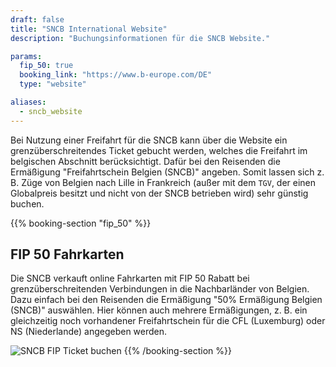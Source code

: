 ```yaml
---
draft: false
title: "SNCB International Website"
description: "Buchungsinformationen für die SNCB Website."

params:
  fip_50: true
  booking_link: "https://www.b-europe.com/DE"
  type: "website"

aliases:
  - sncb_website
---
```


Bei Nutzung einer Freifahrt für die SNCB kann über die Website ein grenzüberschreitendes Ticket gebucht werden, welches die Freifahrt im belgischen Abschnitt berücksichtigt. Dafür bei den Reisenden die Ermäßigung "Freifahrtschein Belgien (SNCB)" angeben. Somit lassen sich z. B. Züge von Belgien nach Lille in Frankreich (außer mit dem `TGV`, der einen Globalpreis besitzt und nicht von der SNCB betrieben wird) sehr günstig buchen.

{{% booking-section "fip_50" %}}

## FIP 50 Fahrkarten

Die SNCB verkauft online Fahrkarten mit FIP 50 Rabatt bei grenzüberschreitenden Verbindungen in die Nachbarländer von Belgien. Dazu einfach bei den Reisenden die Ermäßigung "50% Ermäßigung Belgien (SNCB)" auswählen. Hier können auch mehrere Ermäßigungen, z. B. ein gleichzeitig noch vorhandener Freifahrtschein für die CFL (Luxemburg) oder NS (Niederlande) angegeben werden.

![SNCB FIP Ticket buchen](fip_sncb_website.webp)
{{% /booking-section %}}
